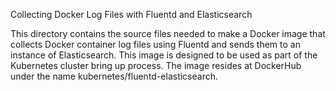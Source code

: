 Collecting Docker Log Files with Fluentd and Elasticsearch

This directory contains the source files needed to make a Docker image that collects Docker container log files using Fluentd and sends them to an instance of Elasticsearch. This image is designed to be used as part of the Kubernetes cluster bring up process. The image resides at DockerHub under the name kubernetes/fluentd-elasticsearch.